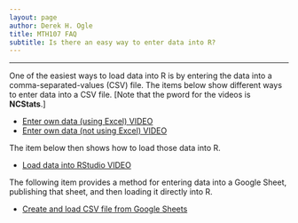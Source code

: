 ```yaml
---
layout: page
author: Derek H. Ogle
title: MTH107 FAQ
subtitle: Is there an easy way to enter data into R?
---
```


----

One of the easiest ways to load data into R is by entering the data into a comma-separated-values (CSV) file.  The items below show different ways to enter data into a CSV file.  [Note that the pword for the videos is **NCStats**.]

* [Enter own data (using Excel) VIDEO](https://vimeo.com/user45324800/ncstats-preparedataexcel)
* [Enter own data (not using Excel) VIDEO](https://vimeo.com/user45324800/ncstats-preparedatatextfile)

The item below then shows how to load those data into R.

* [Load data into RStudio VIDEO](https://vimeo.com/user45324800/ncstats-loadcsvrstudio)

The following item provides a method for entering data into a Google Sheet, publishing that sheet, and then loading it directly into R.

* [Create and load CSV file from Google Sheets](enter-data-google-sheets.html)
